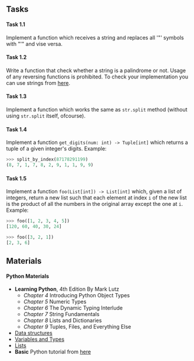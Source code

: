 ﻿﻿## Tasks#### Task 1.1Implement a function which receives a string and replaces all '"' symbolswith "'" and vise versa.#### Task 1.2Write a function that check whether a string is a palindrome or not. Usage ofany reversing functions is prohibited. To check your implementation you can usestrings from [here](https://en.wikipedia.org/wiki/Palindrome#Famous_palindromes).#### Task 1.3Implement a function which works the same as `str.split` method(without using `str.split` itself, ofcourse).#### Task 1.4Implement a function `get_digits(num: int) -> Tuple[int]` which returns a tupleof a given integer's digits.Example:```python>>> split_by_index(87178291199)(8, 7, 1, 7, 8, 2, 9, 1, 1, 9, 9)```#### Task 1.5Implement a function `foo(List[int]) -> List[int]` which, given a list ofintegers, return a new list such that each element at index `i` of the new listis the product of all the numbers in the original array except the one at `i`.Example:```python>>> foo([1, 2, 3, 4, 5])[120, 60, 40, 30, 24]>>> foo([3, 2, 1])[2, 3, 6]```## Materials#### Python Materials* __Learning Python__, 4th Edition By Mark Lutz  * _Chapter 4_ Introducing Python Object Types  * _Chapter 5_ Numeric Types  * _Chapter 6_ The Dynamic Typing Interlude  * _Chapter 7_ String Fundamentals  * _Chapter 8_ Lists and Dictionaries  * _Chapter 9_ Tuples, Files, and Everything Else* [Data structures](https://docs.python.org/3.6/tutorial/datastructures.html)* [Variables and Types](https://www.learnpython.org/en/Variables_and_Types)* [Lists](https://www.learnpython.org/en/Lists)* __Basic__ Python tutorial from [here](https://www.tutorialspoint.com/python/index.htm)